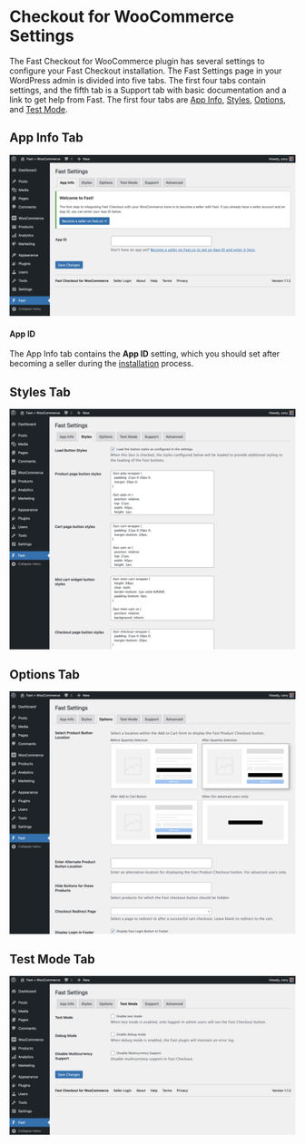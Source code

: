 # Checkout for WooCommerce Settings

The Fast Checkout for WooCommerce plugin has several settings to configure your Fast Checkout installation. The Fast Settings page in your WordPress admin is divided into five tabs. The first four tabs contain settings, and the fifth tab is a Support tab with basic documentation and a link to get help from Fast. The first four tabs are [App Info](#app-info-tab), [Styles](#styles-tab), [Options](#options-tab), and [Test Mode](#test-mode-tab).

## App Info Tab

![App Info](images/woocommerce/app-info-tab.png)

#### App ID

The App Info tab contains the **App ID** setting, which you should set after becoming a seller during the [installation](/developer-portal/woocommerce-install-checkout.md) process.

## Styles Tab

![Styles Tab](images/woocommerce/styles-tab.png)

## Options Tab

![Options Tab](images/woocommerce/options-tab.png)

## Test Mode Tab

![Options Tab](images/woocommerce/test-mode-tab.png)